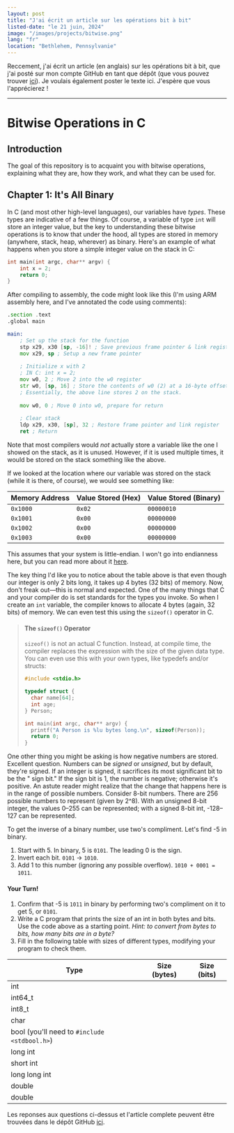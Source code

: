 ```yaml
---
layout: post
title: "J'ai écrit un article sur les opérations bit à bit"
listed-date: "le 21 juin, 2024"
image: "/images/projects/bitwise.png"
lang: "fr"
location: "Bethlehem, Pennsylvanie"
---
```


Reccement, j'ai écrit un article (en anglais) sur les opérations bit à bit, que j'ai posté sur mon compte GitHub en tant
que dépôt (que vous pouvez trouver [ici](https://github.com/jacksoneshbaugh/BitwiseOperations)). Je voulais également
poster le texte ici. J'espère que vous l'apprécierez !

---

# Bitwise Operations in C

## Introduction

The goal of this repository is to acquaint you with bitwise operations, explaining what they are, how they work, and
what they can be used for.

## Chapter 1: It's All Binary

In C (and most other high-level languages), our variables have _types_. These types are indicative of a few things. Of
course, a variable of type `int` will store an integer value, but the key to understanding these bitwise operations is
to know that under the hood, all types are stored in memory (anywhere, stack, heap, wherever) as binary. Here's an
example of what happens when you store a simple integer value on the stack in C:

```c
int main(int argc, char** argv) {
    int x = 2;
    return 0;
}
```

After compiling to assembly, the code might look like this (I'm using ARM assembly here, and I've annotated the code
using comments):

```asm
.section .text
.global main

main:
    ; Set up the stack for the function
    stp x29, x30 [sp, -16]! ; Save previous frame pointer & link register
    mov x29, sp ; Setup a new frame pointer
    
    ; Initialize x with 2
    ; IN C: int x = 2;
    mov w0, 2 ; Move 2 into the w0 register
    str w0, [sp, 16] ; Store the contents of w0 (2) at a 16-byte offset from the stack pointer
    ; Essentially, the above line stores 2 on the stack.
    
    mov w0, 0 ; Move 0 into w0, prepare for return
    
    ; Clear stack
    ldp x29, x30, [sp], 32 ; Restore frame pointer and link register
    ret ; Return
```

Note that most compilers would _not_ actually store a variable like the one I showed on the stack, as it is unused.
However, if it is used multiple times, it would be stored on the stack something like the above.

If we looked at the location where our variable was stored on the stack (while it is there, of course), we would see
something like:

| Memory Address | Value Stored (Hex) | Value Stored (Binary) |
|----------------|--------------------|-----------------------|
| `0x1000`       | `0x02`             | `00000010`            |
| `0x1001`       | `0x00`             | `00000000`            |
| `0x1002`       | `0x00`             | `00000000`            |
| `0x1003`       | `0x00`             | `00000000`            |

This assumes that your system is little-endian. I won't go into endianness here, but you can read more about
it [here](https://developer.mozilla.org/en-US/docs/Glossary/Endianness).

The key thing I'd like you to notice about the table above is that even though our integer is only 2 bits long, it takes
up 4 bytes (32 bits) of memory. Now, don't freak out—this is normal and expected. One of the many things that C and your
compiler do is set standards for the types you invoke. So when I create an `int` variable, the compiler knows to
allocate 4 bytes (again, 32 bits) of memory. We can even test this using the `sizeof()` operator in C.

> #### The `sizeof()` Operator
> `sizeof()` is not an actual C function. Instead, at compile time, the compiler replaces the expression with the size
> of the given data type. You can even use this with your own types, like typedefs and/or structs:
>
> ```c
> #include <stdio.h> 
> 
> typedef struct {
>   char name[64];
>   int age;
> } Person;
> 
> int main(int argc, char** argv) {
>   printf("A Person is %lu bytes long.\n", sizeof(Person));
>   return 0;
> }
> ```

One other thing you might be asking is how negative numbers are stored. Excellent question. Numbers can be _signed_ or
_unsigned_, but by default, they're signed. If an integer is signed, it sacrifices its most significant bit to be the "
sign bit." If the sign bit is 1, the number is negative; otherwise it's positive. An astute reader might realize that
the change that happens here is in the range of possible numbers. Consider 8-bit numbers. There are 256 possible numbers
to represent (given by 2^8). With an unsigned 8-bit integer, the values 0–255 can be represented; with a signed 8-bit
int, -128–127 can be represented.

To get the inverse of a binary number, use two's compliment. Let's find -5 in binary.

1. Start with 5. In binary, 5 is `0101`. The leading 0 is the sign.
2. Invert each bit. `0101` &rarr; `1010`.
3. Add 1 to this number (ignoring any possible overflow). `1010 + 0001 = 1011`.

#### Your Turn!

1. Confirm that -5 is `1011` in binary by performing two's compliment on it to get 5, or `0101`.
2. Write a C program that prints the size of an int in both bytes and bits. Use the code above as a starting point.
   *Hint: to convert from bytes to bits, how many bits are in a byte?*
3. Fill in the following table with sizes of different types, modifying your program to check them.

| Type                                         | Size (bytes) | Size (bits) |
|----------------------------------------------|--------------|-------------|
| int                                          |              |             |
| int64_t                                      |              |             |
| int8_t                                       |              |             |
| char                                         |              |             |
| bool (you'll need to `#include <stdbool.h>`) |              |             |
| long int                                     |              |             |
| short int                                    |              |             |
| long long int                                |              |             |
| double                                       |              |             |
| double                                       |              |             |

Les reponses aux questions ci-dessus et l'article complete peuvent être trouvées dans le dépôt
GitHub [ici](https://github.com/jacksoneshbaugh/BitwiseOperations).